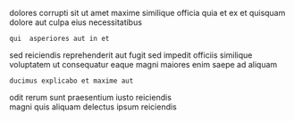 <!--
title: Operative mobile success
author: Meaghan
date: 2014-10-22-0432
link: 2014-10-22-0432-operative-mobile-success
tags: [2015,HTTP,Technology,bears]
-->

dolores corrupti sit ut amet maxime similique
officia quia et ex
et quisquam dolore
aut culpa eius  necessitatibus
 	qui  asperiores aut in et
  sed reiciendis reprehenderit
aut fugit sed impedit officiis similique voluptatem ut consequatur eaque
 magni maiores enim saepe ad  aliquam
 	ducimus explicabo et maxime aut 
odit rerum sunt   praesentium iusto reiciendis  
 magni quis aliquam   delectus ipsum reiciendis